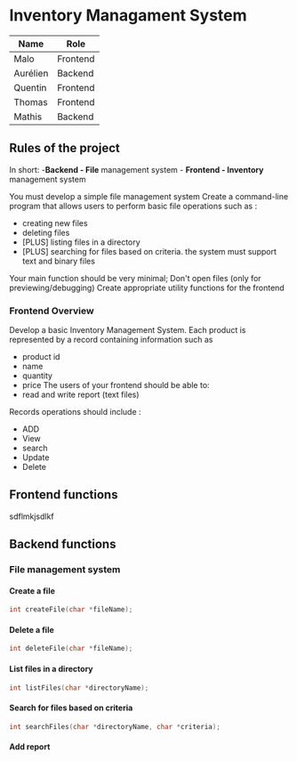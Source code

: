 # Inventory Managament System


| Name | Role |
|----|----|
| Malo | Frontend |
| Aurélien | Backend |
| Quentin | Frontend |
| Thomas | Frontend |
| Mathis | Backend |

## Rules of the project

In short:
	-**Backend - File** management system
	- **Frontend - Inventory** management system 

You must develop a simple file management system 
Create a command-line program that allows users to perform basic file operations such as : 
 - creating new files 
 - deleting files
 - [PLUS] listing files in a directory 
 - [PLUS] searching for files based on criteria.
the system must support text and binary files 

Your main function should be very minimal;
Don't open files (only for previewing/debugging)
Create appropriate utility functions for the frontend 

### Frontend Overview

Develop a basic Inventory Management System. Each product is represented by a record containing information such as 
- product id 
- name 
- quantity 
- price 
The users of your frontend should be able to:
- read and write report (text files)

Records operations should include :
 - ADD
 - View
 - search
 - Update 
 - Delete



## Frontend functions

sdflmkjsdlkf




## Backend functions

### File management system

#### Create a file

```c
int createFile(char *fileName);
```

#### Delete a file

```c
int deleteFile(char *fileName);
```

#### List files in a directory

```c
int listFiles(char *directoryName);
```

#### Search for files based on criteria

```c
int searchFiles(char *directoryName, char *criteria);
```

#### Add report




